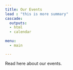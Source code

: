 ```yaml
---
title: Our Events
lead : "this is more summary"
cascade:
  outputs:
  - html
  - calendar
  
menu:
  - main

---
```


Read here about our events.
